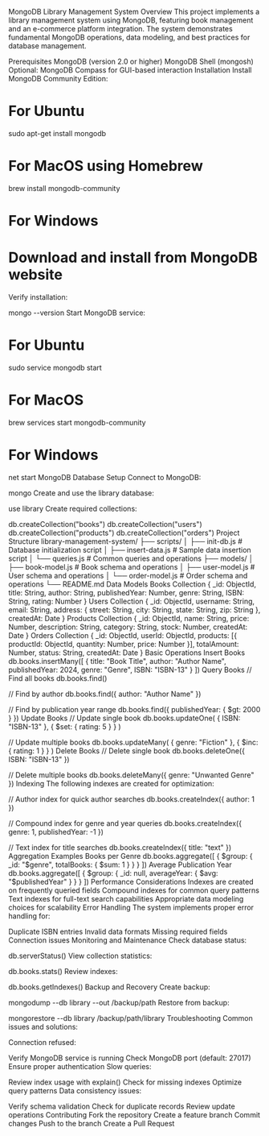 MongoDB Library Management System
Overview
This project implements a library management system using MongoDB, featuring book management and an e-commerce platform integration. The system demonstrates fundamental MongoDB operations, data modeling, and best practices for database management.

Prerequisites
MongoDB (version 2.0 or higher)
MongoDB Shell (mongosh)
Optional: MongoDB Compass for GUI-based interaction
Installation
Install MongoDB Community Edition:

# For Ubuntu
sudo apt-get install mongodb

# For MacOS using Homebrew
brew install mongodb-community

# For Windows
# Download and install from MongoDB website
Verify installation:

mongo --version
Start MongoDB service:

# For Ubuntu
sudo service mongodb start

# For MacOS
brew services start mongodb-community

# For Windows
net start MongoDB
Database Setup
Connect to MongoDB:

mongo
Create and use the library database:

use library
Create required collections:

db.createCollection("books")
db.createCollection("users")
db.createCollection("products")
db.createCollection("orders")
Project Structure
library-management-system/
├── scripts/
│   ├── init-db.js        # Database initialization script
│   ├── insert-data.js    # Sample data insertion script
│   └── queries.js        # Common queries and operations
├── models/
│   ├── book-model.js     # Book schema and operations
│   ├── user-model.js     # User schema and operations
│   └── order-model.js    # Order schema and operations
└── README.md
Data Models
Books Collection
{
  _id: ObjectId,
  title: String,
  author: String,
  publishedYear: Number,
  genre: String,
  ISBN: String,
  rating: Number
}
Users Collection
{
  _id: ObjectId,
  username: String,
  email: String,
  address: {
    street: String,
    city: String,
    state: String,
    zip: String
  },
  createdAt: Date
}
Products Collection
{
  _id: ObjectId,
  name: String,
  price: Number,
  description: String,
  category: String,
  stock: Number,
  createdAt: Date
}
Orders Collection
{
  _id: ObjectId,
  userId: ObjectId,
  products: [{
    productId: ObjectId,
    quantity: Number,
    price: Number
  }],
  totalAmount: Number,
  status: String,
  createdAt: Date
}
Basic Operations
Insert Books
db.books.insertMany([
  {
    title: "Book Title",
    author: "Author Name",
    publishedYear: 2024,
    genre: "Genre",
    ISBN: "ISBN-13"
  }
])
Query Books
// Find all books
db.books.find()

// Find by author
db.books.find({ author: "Author Name" })

// Find by publication year range
db.books.find({ publishedYear: { $gt: 2000 } })
Update Books
// Update single book
db.books.updateOne(
  { ISBN: "ISBN-13" },
  { $set: { rating: 5 } }
)

// Update multiple books
db.books.updateMany(
  { genre: "Fiction" },
  { $inc: { rating: 1 } }
)
Delete Books
// Delete single book
db.books.deleteOne({ ISBN: "ISBN-13" })

// Delete multiple books
db.books.deleteMany({ genre: "Unwanted Genre" })
Indexing
The following indexes are created for optimization:

// Author index for quick author searches
db.books.createIndex({ author: 1 })

// Compound index for genre and year queries
db.books.createIndex({ genre: 1, publishedYear: -1 })

// Text index for title searches
db.books.createIndex({ title: "text" })
Aggregation Examples
Books per Genre
db.books.aggregate([
  { $group: { _id: "$genre", totalBooks: { $sum: 1 } } }
])
Average Publication Year
db.books.aggregate([
  { $group: { 
    _id: null, 
    averageYear: { $avg: "$publishedYear" } 
  } }
])
Performance Considerations
Indexes are created on frequently queried fields
Compound indexes for common query patterns
Text indexes for full-text search capabilities
Appropriate data modeling choices for scalability
Error Handling
The system implements proper error handling for:

Duplicate ISBN entries
Invalid data formats
Missing required fields
Connection issues
Monitoring and Maintenance
Check database status:

db.serverStatus()
View collection statistics:

db.books.stats()
Review indexes:

db.books.getIndexes()
Backup and Recovery
Create backup:

mongodump --db library --out /backup/path
Restore from backup:

mongorestore --db library /backup/path/library
Troubleshooting
Common issues and solutions:

Connection refused:

Verify MongoDB service is running
Check MongoDB port (default: 27017)
Ensure proper authentication
Slow queries:

Review index usage with explain()
Check for missing indexes
Optimize query patterns
Data consistency issues:

Verify schema validation
Check for duplicate records
Review update operations
Contributing
Fork the repository
Create a feature branch
Commit changes
Push to the branch
Create a Pull Request